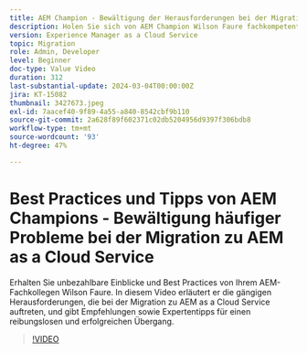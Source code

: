 ```yaml
---
title: AEM Champion - Bewältigung der Herausforderungen bei der Migration zu AEM as a Cloud Service
description: Holen Sie sich von AEM Champion Wilson Faure fachkompetenten Rat zur Bewältigung der häufigen Herausforderungen bei der Migration von zu AEM as a Cloud Service.
version: Experience Manager as a Cloud Service
topic: Migration
role: Admin, Developer
level: Beginner
doc-type: Value Video
duration: 312
last-substantial-update: 2024-03-04T00:00:00Z
jira: KT-15082
thumbnail: 3427673.jpeg
exl-id: 7aacef40-9f89-4a55-a840-8542cbf9b110
source-git-commit: 2a628f89f602371c02db5204956d9397f306bdb8
workflow-type: tm+mt
source-wordcount: '93'
ht-degree: 47%

---
```


# Best Practices und Tipps von AEM Champions - Bewältigung häufiger Probleme bei der Migration zu AEM as a Cloud Service

Erhalten Sie unbezahlbare Einblicke und Best Practices von Ihrem AEM-Fachkollegen Wilson Faure. In diesem Video erläutert er die gängigen Herausforderungen, die bei der Migration zu AEM as a Cloud Service auftreten, und gibt Empfehlungen sowie Expertentipps für einen reibungslosen und erfolgreichen Übergang.

>[!VIDEO](https://video.tv.adobe.com/v/3448620/?learn=on&captions=ger)
